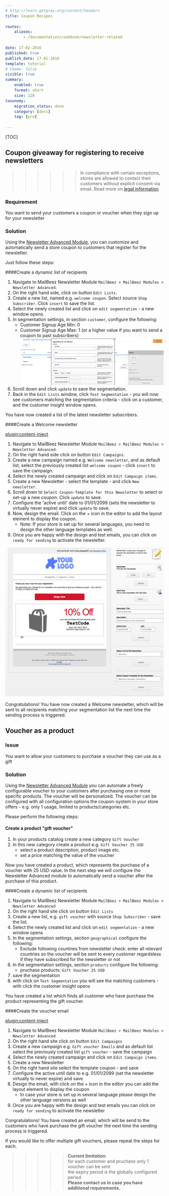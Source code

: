 ```yaml
---
# http://learn.getgrav.org/content/headers
title: Coupon Recipes

routes:
    aliases:
        - /documentation/cookbook/newsletter-related

date: 17-02-2016
published: true
publish_date: 17-02-2016
template: tutorial
# theme: false
visible: true
summary:
    enabled: true
    format: short
    size: 128
taxonomy:
    migration_status: done
    category: [docs]
    tag: [pro]

---
```


[TOC]



## Coupon giveaway for registering to receive newsletters

>>>>>>  In compliance with certain exceptions, stores are allowed to contact their customers without explicit consent via email. Read more on [legal information](/about/legal-information)


### Requirement

You want to send your customers a coupon or voucher when they sign up for your newsletter

### Solution

Using the [Newsletter Advanced Module](/documentation/mailbeez/newsletter), you can customize and automatically send a store coupon to customers that register for the newsletter.

Just follow these steps:

####Create a dynamic list of recipients

1. Navigate to MailBeez Newsletter Module `MailBeez > MailBeez Modules > Newsletter Advanced`.
1. On the right hand side, click on button `Edit Lists`.
1. Create a new list, named e.g. `welcome coupon`. Select source `Shop Subscriber`. Click `insert` to save the list.
1. Select the newly created list and click on `edit segmentation` - a new window opens.
1. In segmentation settings, in section `customer`, configure the following:
    - Customer Signup Age Min: 0
    - Customer Signup Age Max: 1 (or a higher value if you want to send a coupon to past subscribers)
![List](Screen_welcome_list.en.png?lightbox=true)
1. Scroll down and click `update` to save the segmentation.
1. Back in the `Edit Lists` window, click `Test Segmentation` - you will now see customers matching the segmentation criteria - click on a customer, and the customer insight window opens.

You have now created a list of the latest newsletter subscribers.



####Create a Welcome newsletter

[plugin:content-inject](/content_blocks/pro_template_coupon_setup)


1. Navigate to MailBeez Newsletter Module `MailBeez > MailBeez Modules > Newsletter Advanced`. 
1. On the right hand side click on button  `Edit Campaigns`.
1. Create a new campaign named e.g. `Welcome newsletter`, and as default list, select the previously created list `welcome coupon` - click `insert` to save the campaign.
1. Select the newly created campaign and click on `Edit Campaign items`.
1. Create a new Newsletter - select the template - and click `New newsletter`.
1. Scroll down to `Select Coupon-Template for this Newsletter` to select or set-up a new coupon. Click `update` to save.
1. Configure the 'active until' date to 01/01/2099 (sets the newsletter to virtually never expire) and click `update` to save.
1. Now, design the email. Click on the + icon in the editor to add the layout element to display the coupon.
    - Note: If your store is set up for several languages, you need to design the other language templates as well.
1. Once you are happy with the design and test emails, you can click on `ready for sending` to activate the newsletter.    

![List](Screen_welcome_email.en.png?lightbox=true)

Congratulations! You have now created a Welcome newsletter, which will be sent to all recipients matching your segmentation list the next time the sending process is triggered.





## Voucher as a product

### Issue
You want to allow your customers to purchase a voucher they can use as a gift


### Solution
Using the [Newsletter Advanced Module](/documentation/mailbeez/newsletter) you can automate a freely configurable voucher to your customers after purchasing one or more specific products. The voucher will be personalized. The voucher can be configured with all configuration options the coupon-system in your store offers - e.g. only 1 usage, limited to products/categories etc.


Please perform the following steps:
 
#### Create a product "gift voucher"
 
1. In your products catalog create a new category `Gift Voucher`
1. In this new category create a product e.g. `Gift Voucher 25 USD`
    - select a product description, product image etc.
    - set a price matching the value of the voucher

Now you have created a product, which represents the purchase of a voucher with 25 USD value. In the next step we will configure the Newsletter Advanced module to automatically send a voucher after the purchase of this product.


####Create a dynamic list of recipients

1. Navigate to MailBeez Newsletter Module `MailBeez > MailBeez Modules > Newsletter Advanced`
1. On the right hand site click on button `Edit Lists`
1. Create a new list, e.g. `gift voucher` with source `Shop Subscriber` - save the list.
1. Select the newly created list and click on `edit segmentation` - a new window opens
1. In the segmentation settings, section `geographical` configure the following:
    - Exclude following countries from newsletter check: enter all relevant countries so the voucher will be sent to every customer regardsless if they have subscribed for the newsletter or not
1. In the segmentation settings, section `products` configure the following:
    - pruchase products: `Gift Voucher 25 USD`
1. save the segmentation
1. with click on `Test Segmentation` you will see the matching customers - with click the customer insight opens

You have created a list which finds all customer who have purchase the product representing the gift voucher.





####Create the voucher email

[plugin:content-inject](/content_blocks/pro_template_coupon_setup)

1. Navigate to MailBeez Newsletter Module `MailBeez > MailBeez Modules > Newsletter Advanced` 
1. On the right hand site click on button  `Edit Campaigns`
1. Create a new campaign e.g. `Gift voucher Emails` and as default list select the previously created list `gift voucher` - save the campaign
1. Select the newly created campaign and click on `Edit Campaign items`.
1. Create a new Newsletter
1. On the right hand site select the template coupon - and save
1. Configure the active until date to e.g. 01/01/2099 (set the newsletter virtually to never expire) and save
1. Design the email, with click on the + icon in the editor you can add the layout element to display the coupon
    - In case your store is set up in several language please design the other language versions as well
1. Once you are happy with the design and test emails you can click on `ready for sending` to activate the newsletter 


Congratulations! You have created an email, which will be send to the customers who have purchase the gift voucher the next time the sending process is triggered.

If you would like to offer multiple gift vouchers, please repeat the steps for each.


>>>>> **Current limitation**:   
>>>>> for each customer and pruchase only 1 voucher can be sent  
>>>>> the expiry period is the globally configured period  
>>>>> **Please contact us in case you have additional requirements.**  
